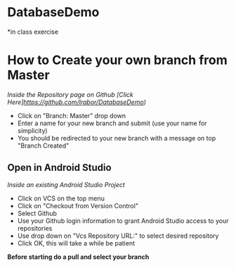 # DatabaseDemo
*in class exercise   

How to Create your own branch from Master
===================================
*Inside the Repository page on Github [Click Here]https://github.com/lrabor/DatabaseDemo)*  
- Click on "Branch: Master" drop down
- Enter a name for your new branch and submit (use your name for simplicity)
- You should be redirected to your new branch with a message on top "Branch Created"

Open in Android Studio
------------------------
*Inside an existing Android Studio Project*
- Click on VCS on the top menu
- Click on "Checkout from Version Control"
- Select Github
- Use your Github login information to grant Android Studio access to your repositories
- Use drop down on "Vcs Repository URL:" to select desired repository
- Click OK, this will take a while be patient

**Before starting do a pull and select your branch**
